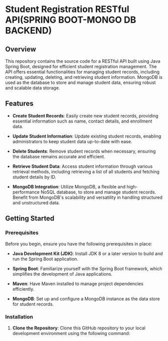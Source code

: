 # Student Registration RESTful API(SPRING BOOT-MONGO DB BACKEND)

## Overview

This repository contains the source code for a RESTful API built using Java Spring Boot, designed for efficient student registration management. The API offers essential functionalities for managing student records, including creating, updating, deleting, and retrieving student information. MongoDB is used as the database to store and manage student data, ensuring robust and scalable data storage.

## Features

- **Create Student Records**: Easily create new student records, providing essential information such as name, contact details, and enrollment data.

- **Update Student Information**: Update existing student records, enabling administrators to keep student data up-to-date with ease.

- **Delete Students**: Remove student records when necessary, ensuring the database remains accurate and efficient.

- **Retrieve Student Data**: Access student information through various retrieval methods, including retrieving a list of all students and fetching student details by ID.

- **MongoDB Integration**: Utilize MongoDB, a flexible and high-performance NoSQL database, to store and manage student records. Benefit from MongoDB's scalability and versatility in handling structured and unstructured data.

## Getting Started

### Prerequisites

Before you begin, ensure you have the following prerequisites in place:

- **Java Development Kit (JDK)**: Install JDK 8 or a later version to build and run the Spring Boot application.

- **Spring Boot**: Familiarize yourself with the Spring Boot framework, which simplifies the development of Java applications.

- **Maven**: Have Maven installed to manage project dependencies efficiently.

- **MongoDB**: Set up and configure a MongoDB instance as the data store for student records.

### Installation

1. **Clone the Repository**: Clone this GitHub repository to your local development environment using the following command:
   
